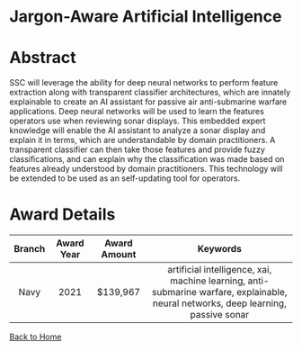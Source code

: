 
Jargon-Aware Artificial Intelligence
====================================

# Abstract


SSC will leverage the ability for deep neural networks to perform feature extraction along with transparent classifier architectures, which are innately explainable to create an AI assistant for passive air anti-submarine warfare applications. Deep neural networks will be used to learn the features operators use when reviewing sonar displays. This embedded expert knowledge will enable the AI assistant to analyze a sonar display and explain it in terms, which are understandable by domain practitioners. A transparent classifier can then take those features and provide fuzzy classifications, and can explain why the classification was made based on features already understood by domain practitioners. This technology will be extended to be used as an self-updating tool for operators.  

# Award Details

|Branch|Award Year|Award Amount|Keywords|
| :---: | :---: | :---: | :---: |
|Navy|2021|$139,967|artificial intelligence, xai, machine learning, anti-submarine warfare, explainable, neural networks, deep learning, passive sonar|
  
  


[Back to Home](https://github.com/chrischow/dod_sbir_awards/JH/#2180)